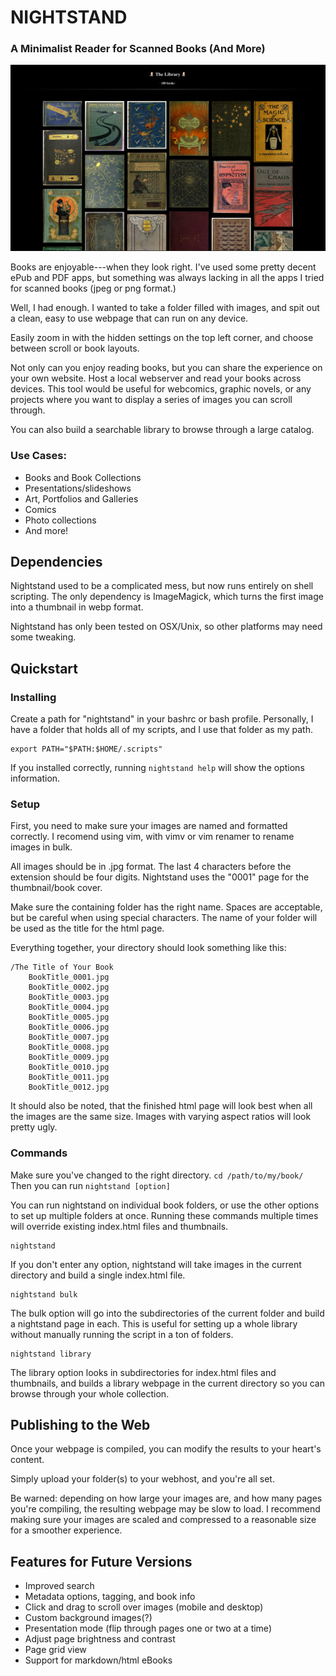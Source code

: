 # NIGHTSTAND
### A Minimalist Reader for Scanned Books (And More)

![](example.png)

Books are enjoyable---when they look right. I've used some
pretty decent ePub and PDF apps, but something was always
lacking in all the apps I tried for scanned books (jpeg or png format.)

Well, I had enough. I wanted to take a folder filled with images,
and spit out a clean, easy to use webpage that can run on any device.

Easily zoom in with the hidden settings on the top left
corner, and choose between scroll or book layouts.

Not only can you enjoy reading books, but you can share the
experience on your own website. Host a local webserver and read
your books across devices. This tool would be useful
for webcomics, graphic novels, or any projects where you
want to display a series of images you can scroll through.

You can also build a searchable library to browse through a large
catalog.

### Use Cases:

- Books and Book Collections
- Presentations/slideshows
- Art, Portfolios and Galleries
- Comics
- Photo collections
- And more!

## Dependencies

Nightstand used to be a complicated mess, but now runs entirely
on shell scripting. The only dependency is ImageMagick, which turns the first image into a thumbnail in webp format.

Nightstand has only been tested on OSX/Unix, so other platforms
may need some tweaking.

## Quickstart

### Installing

Create a path for "nightstand" in your bashrc or bash profile. Personally, I have a folder that holds all of my scripts, and I use that folder as my path.

```
export PATH="$PATH:$HOME/.scripts"
```
If you installed correctly, running ```nightstand help``` will show the options information.

### Setup

First, you need to make sure your images are named and formatted correctly. I recomend using vim, with vimv or vim renamer to rename images in bulk.

All images should be in .jpg format. The last 4 characters before the extension should be four digits. Nightstand uses the "0001" page for the thumbnail/book cover.

Make sure the containing folder has the right name. Spaces are acceptable, but be careful when using special characters. The name of your folder will be used as the title for the html page.

Everything together, your directory should look something like this:

```
/The Title of Your Book
    BookTitle_0001.jpg
    BookTitle_0002.jpg
    BookTitle_0003.jpg
    BookTitle_0004.jpg
    BookTitle_0005.jpg
    BookTitle_0006.jpg
    BookTitle_0007.jpg
    BookTitle_0008.jpg
    BookTitle_0009.jpg
    BookTitle_0010.jpg
    BookTitle_0011.jpg
    BookTitle_0012.jpg
```

It should also be noted, that the finished html page will look best when all the images are the same size. Images with varying aspect ratios will look pretty ugly.

### Commands

Make sure you've changed to the right directory. ```cd /path/to/my/book/``` Then you can run ```nightstand [option]```

You can run nightstand on individual book folders, or use the other options to set up multiple folders at once. Running these commands multiple times will override existing index.html files and thumbnails.

```
nightstand
```

If you don't enter any option, nightstand will take images in the current directory and build a single index.html file.

```
nightstand bulk
```

The bulk option will go into the subdirectories of the current folder and build a nightstand page in each. This is useful for setting up a whole library without manually running the script in a ton of folders.

```
nightstand library
```

The library option looks in subdirectories for index.html files and thumbnails, and builds a library webpage in the current directory so you can browse through your whole collection.


## Publishing to the Web

Once your webpage is compiled, you can modify the results to
your heart's content.

Simply upload your folder(s) to your webhost, and you're all set.

Be warned: depending on how large your images are, and how
many pages you're compiling, the resulting webpage may be
slow to load. I recommend making sure your images are scaled
and compressed to a reasonable size for a smoother
experience.


## Features for Future Versions

- Improved search
- Metadata options, tagging, and book info
- Click and drag to scroll over images (mobile and desktop)
- Custom background images(?)
- Presentation mode (flip through pages one or two at a time)
- Adjust page brightness and contrast
- Page grid view
- Support for markdown/html eBooks
